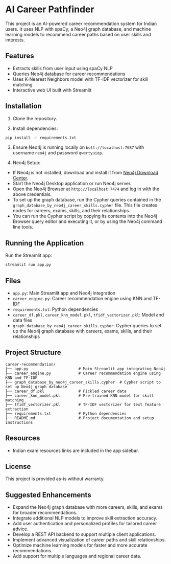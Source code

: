 # AI Career Pathfinder

This project is an AI-powered career recommendation system for Indian users. It uses NLP with spaCy, a Neo4j graph database, and machine learning models to recommend career paths based on user skills and interests.

## Features

- Extracts skills from user input using spaCy NLP
- Queries Neo4j database for career recommendations
- Uses K-Nearest Neighbors model with TF-IDF vectorizer for skill matching
- Interactive web UI built with Streamlit

## Installation

1. Clone the repository.

2. Install dependencies:

```bash
pip install -r requirements.txt
```

3. Ensure Neo4j is running locally on `bolt://localhost:7687` with username `neo4j` and password `qwertyuiop`.

4. Neo4j Setup:

- If Neo4j is not installed, download and install it from [Neo4j Download Center](https://neo4j.com/download/).
- Start the Neo4j Desktop application or run Neo4j server.
- Open the Neo4j Browser at `http://localhost:7474` and log in with the above credentials.
- To set up the graph database, run the Cypher queries contained in the `graph_database_by_neo4j_career_skills.cypher` file. This file creates nodes for careers, exams, skills, and their relationships.
- You can run the Cypher script by copying its contents into the Neo4j Browser query editor and executing it, or by using the Neo4j command line tools.

## Running the Application

Run the Streamlit app:

```bash
streamlit run app.py
```

## Files

- `app.py`: Main Streamlit app and Neo4j integration
- `career_engine.py`: Career recommendation engine using KNN and TF-IDF
- `requirements.txt`: Python dependencies
- `career_df.pkl`, `career_knn_model.pkl`, `tfidf_vectorizer.pkl`: Model and data files
- `graph_database_by_neo4j_career_skills.cypher`: Cypher queries to set up the Neo4j graph database with careers, exams, skills, and their relationships

## Project Structure

```
career-recommendation/
├── app.py                      # Main Streamlit app integrating Neo4j
├── career_engine.py            # Career recommendation engine using KNN and TF-IDF
├── graph_database_by_neo4j_career_skills.cypher  # Cypher script to set up Neo4j graph database
├── career_df.pkl               # Pickled career data
├── career_knn_model.pkl        # Pre-trained KNN model for skill matching
├── tfidf_vectorizer.pkl        # TF-IDF vectorizer for text feature extraction
├── requirements.txt            # Python dependencies
├── README.md                   # Project documentation and setup instructions
```

## Resources

- Indian exam resources links are included in the app sidebar.

## License

This project is provided as-is without warranty.

## Suggested Enhancements

- Expand the Neo4j graph database with more careers, skills, and exams for broader recommendations.
- Integrate additional NLP models to improve skill extraction accuracy.
- Add user authentication and personalized profiles for tailored career advice.
- Develop a REST API backend to support multiple client applications.
- Implement advanced visualization of career paths and skill relationships.
- Optimize machine learning models for faster and more accurate recommendations.
- Add support for multiple languages and regional career data.
